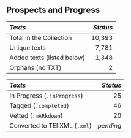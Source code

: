 ## Prospects and Progress

| *Texts* | *Status* |
|:--- | ------:|
| Total in the Collection | 10,393 |
| Unique texts | 7,781 |
| Added texts (listed below) | 1,348 |
| Orphans (no TXT) | 2 |

| *Texts* | *Status* |
|:--- | ------:|
| In Progress (`.inProgress`) | 25 |
| Tagged (`.completed`) | 46 |
| Vetted (`.mARkdown`) | 20 |
| Converted to TEI XML  (`.xml`) | _pending_ |

